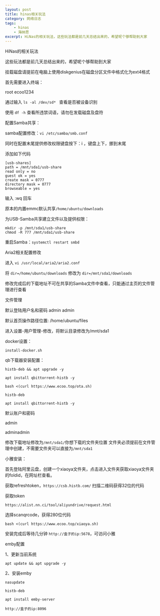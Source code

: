 ```yaml
---
layout: post
title: hinas相关玩法
category: 网络日志
tags: 
    - hinas 
    - 海纳思
excerpt: HiNas的相关玩法，这些玩法都是前几天总结出来的，希望呢个够帮助到大家
---
```


HiNas的相关玩法

这些玩法都是前几天总结出来的，希望呢个够帮助到大家

挂载磁盘请提前在电脑上使用diskgenius在磁盘分区文件中格式化为ext4格式

首先需要进入终端：

root
ecoo1234

通过输入 `ls -al /dev/sd* ` 查看是否被设备识别

使用 `df -h` 查看所违禁词语，请勿在发载磁盘及盘符

配置Samba共享：

samba配置修改：`vi /etc/samba/smb.conf`

同时在配置末尾提供修改权限键盘按下：i ，键盘上下，挪到末尾


添加如下代码

    [usb-shares]
    path = /mnt/sda1/usb-share
    read only = no
    guest ok = yes
    create mask = 0777
    directory mask = 0777
    browseable = yes

输入  :wq 回车

原本的内置emmc默认共享`/home/ubuntu/downloads`

为USB-Samba共享建立文件以及提供权限：

```
mkdir -p /mnt/sda1/usb-share
chmod -R 777 /mnt/sda1/usb-share
```

重启Samba：`systemctl restart smbd`

Aria2相关配置修改

进入 `vi /usr/local/aria2/aria2.conf`

将 `dir=/home/ubuntu/downloads` 修改为 `dir=/mnt/sda1/downloads`

修改完成后的下载地址不可在共享的Samba文件中查看，只能通过主页的文件管理进行查看


文件管理

默认登陆用户名和密码 admin admin

默认首页操作路径位置: /home/ubuntu/files

进入设置-用户管理-修改，将默认目录修改为/mnt/sda1

docker设置：

    install-docker.sh

qb下载器安装配置：

```
histb-deb && apt upgrade -y

apt install qbittorrent-histb -y

bash <(curl https://www.ecoo.top/ota.sh)

histb-deb

apt install qbittorrent-histb -y
```

默认账户和密码

admin

adminadmin

修改下载地址修改为`/mnt/sda1/`你想下载的文件夹位置
文件夹必须提前在文件管理中创建，不需要文件夹可以直接为`/mnt/sda1`

小雅安装：

首先登陆阿里云盘，创建一个xiaoya文件夹，点击进入文件夹获取xiaoya文件夹的foldid，在网址栏查看。

获取refreshtoken，`https://csb.histb.com/` 扫描二维码获得32位的代码

获取token

    https://alist.nn.ci/tool/aliyundrive/request.html

选择scanqrcode，获得280位代码

    bash <(curl https://www.ecoo.top/xiaoya.sh)

安装完成后等待几分钟 `http://盒子的ip:5678`，可访问小雅

emby配置

1、更新当前系统

    apt update && apt upgrade -y

2、安装emby

`nasupdate`

`histb-deb`

`apt install emby-server`

`http://盒子的ip:8096`